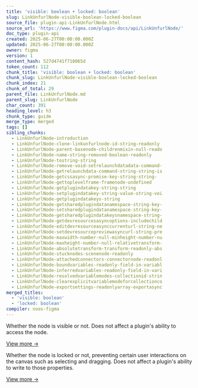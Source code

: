 ```yaml
---
title: 'visible: boolean + locked: boolean'
slug: LinkUnfurlNode-visible-boolean-locked-boolean
source_file: plugin-api-LinkUnfurlNode.html
source_url: 'https://www.figma.com/plugin-docs/api/LinkUnfurlNode/'
doc_type: plugin-api
created: 2025-06-27T00:00:00.000Z
updated: 2025-06-27T00:00:00.000Z
owner: figma
version: 1
content_hash: 527d4741f710065d
token_count: 112
chunk_title: 'visible: boolean + locked: boolean'
chunk_slug: LinkUnfurlNode-visible-boolean-locked-boolean
chunk_index: 21
chunk_of_total: 29
parent_file: LinkUnfurlNode.md
parent_slug: LinkUnfurlNode
char_count: 391
heading_level: h3
chunk_type: guide
merge_type: merged
tags: []
sibling_chunks:
  - LinkUnfurlNode-introduction
  - LinkUnfurlNode-clone-linkunfurlnode-id-string-readonly
  - LinkUnfurlNode-parent-basenode-childrenmixin-null-reado
  - LinkUnfurlNode-name-string-removed-boolean-readonly
  - LinkUnfurlNode-tostring-string
  - LinkUnfurlNode-remove-void-setrelaunchdatadata-command-
  - LinkUnfurlNode-getrelaunchdata-command-string-string-is
  - LinkUnfurlNode-getcssasync-promise-key-string-string-
  - LinkUnfurlNode-gettoplevelframe-framenode-undefined
  - LinkUnfurlNode-getplugindatakey-string-string
  - LinkUnfurlNode-setplugindatakey-string-value-string-voi
  - LinkUnfurlNode-getplugindatakeys-string
  - LinkUnfurlNode-getsharedplugindatanamespace-string-key-
  - LinkUnfurlNode-setsharedplugindatanamespace-string-key-
  - LinkUnfurlNode-getsharedplugindatakeysnamespace-string-
  - LinkUnfurlNode-getdevresourcesasyncoptions-includechild
  - LinkUnfurlNode-editdevresourceasynccurrenturl-string-ne
  - LinkUnfurlNode-setdevresourcepreviewasyncurl-string-pre
  - LinkUnfurlNode-maxwidth-number-null-minheight-number-nu
  - LinkUnfurlNode-maxheight-number-null-relativetransform-
  - LinkUnfurlNode-absolutetransform-transform-readonly-abs
  - LinkUnfurlNode-stucknodes-scenenode-readonly
  - LinkUnfurlNode-attachedconnectors-connectornode-readonl
  - LinkUnfurlNode-boundvariables-readonly-field-in-variabl
  - LinkUnfurlNode-inferredvariables-readonly-field-in-vari
  - LinkUnfurlNode-resolvedvariablemodes-collectionid-strin
  - LinkUnfurlNode-clearexplicitvariablemodeforcollectionco
  - LinkUnfurlNode-exportsettings-readonlyarray-exportasync
merged_titles:
  - 'visible: boolean'
  - 'locked: boolean'
compiler: noos-figma
---
```


Whether the node is visible or not. Does not affect a plugin's ability to access the node.

[View more →](/plugin-docs/api/properties/nodes-visible/)

Whether the node is locked or not, preventing certain user interactions on the canvas such as selecting and dragging. Does not affect a plugin's ability to write to those properties.

[View more →](/plugin-docs/api/properties/nodes-locked/)
